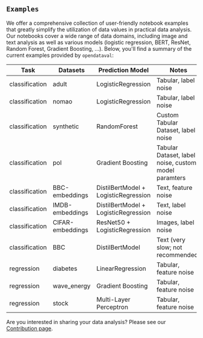 ## `Examples`
We offer a comprehensive collection of user-friendly notebook examples that greatly simplify the utilization of data values in practical data analysis. Our notebooks cover a wide range of data domains, including image and text analysis as well as various models (logistic regression, BERT, ResNet, Random Forest, Gradient Boosting, ...). Below, you'll find a summary of the current examples provided by `opendataval`:

| Task | Datasets | Prediction Model | Notes |
|---------|--------|-------|-------|
| classification | adult | LogisticRegression | Tabular, label noise |
| classification | nomao | LogisticRegression | Tabular, label noise |
| classification | synthetic | RandomForest | Custom Tabular Dataset, label noise |
| classification | pol | Gradient Boosting | Tabular Dataset, label noise, custom model paramters |
| classification | BBC-embeddings | DistilBertModel + LogisticRegression | Text, feature noise |
| classification | IMDB-embeddings | DistilBertModel + LogisticRegression | Text, label noise |
| classification | CIFAR-embeddings | ResNet50 + LogisticRegression | Images, label noise |
| classification | BBC | DistilBertModel | Text (very slow; not recommended) |
| regression | diabetes | LinearRegression | Tabular, feature noise |
| regression | wave_energy | Gradient Boosting | Tabular, feature noise |
| regression | stock | Multi-Layer Perceptron | Tabular, feature noise |

Are you interested in sharing your data analysis? Please see our [Contribution page](https://github.com/opendataval/opendataval/blob/main/CONTRIBUTING.md).